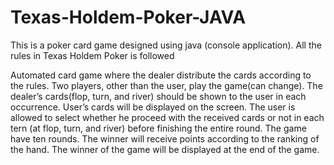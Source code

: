 # Texas-Holdem-Poker-JAVA
This is a poker card game designed using java (console application). All the rules in Texas Holdem Poker is followed


Automated card game where the dealer distribute the cards according to the rules. 
Two players, other than the user, play the game(can change). 
The dealer’s cards(flop, turn, and river) should be shown to the user in each occurrence. 
User’s cards will be displayed on the screen. 
The user is allowed to select whether he proceed with the received cards or not in each tern (at flop, turn, and river) before finishing the entire round.
The game have ten rounds. 
The winner will receive points according  to the ranking of the hand.
The winner of the game will be displayed at the end of the game.
